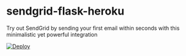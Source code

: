 # sendgrid-flask-heroku
Try out SendGrid by sending your first email within seconds with this minimalistic yet powerful integration

[![Deploy](https://www.herokucdn.com/deploy/button.svg)](https://heroku.com/deploy)

